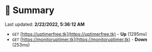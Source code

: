 # 📖 Summary
Last updated: **2/22/2022, 5:36:12 AM**

- `GET` [https://uptimerfree.tk](https://uptimerfree.tk) - **Up** (1295ms)
- `GET` [https://monitoruptimer.tk](https://monitoruptimer.tk) - **Down** (253ms)

